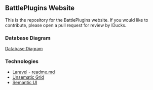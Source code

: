 ## BattlePlugins Website
This is the repository for the BattlePlugins website. If you would like to contribute, please open a pull request for review by lDucks.

### Database Diagram
[Database Diagram](https://github.com/jarosenthal/BattlePlugins/blob/master/diagrams/database.png)

### Technologies
* [Laravel](http://laravel.com) - [readme.md](https://github.com/lDucks/BattlePlugins/blob/master/laravel.md)
* [Unsematic Grid](http://unsemantic.com/)
* [Semantic UI](http://semantic-ui.com/)
